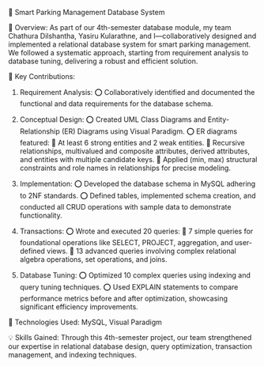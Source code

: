 🚗 Smart Parking Management Database System

📌 Overview:
As part of our 4th-semester database module, my team Chathura Dilshantha, Yasiru Kularathne, and I—collaboratively designed and implemented a relational database system for smart parking management. We followed a systematic approach, starting from requirement analysis to database tuning, delivering a robust and efficient solution.

👥 Key Contributions:
 1. Requirement Analysis:
 ⭕ Collaboratively identified and documented the functional and data requirements for the database schema.

2. Conceptual Design:
 ⭕ Created UML Class Diagrams and Entity-Relationship (ER) Diagrams using Visual Paradigm.
 ⭕ ER diagrams featured:
 🔹 At least 6 strong entities and 2 weak entities.
 🔹 Recursive relationships, multivalued and composite attributes, derived attributes, and entities with multiple candidate keys.
 🔹 Applied (min, max) structural constraints and role names in relationships for precise modeling.

3. Implementation:
 ⭕ Developed the database schema in MySQL adhering to 2NF standards.
 ⭕ Defined tables, implemented schema creation, and conducted all CRUD operations with sample data to demonstrate functionality.

4. Transactions:
 ⭕ Wrote and executed 20 queries:
 🔹 7 simple queries for foundational operations like SELECT, PROJECT, aggregation, and user-defined views.
 🔹 13 advanced queries involving complex relational algebra operations, set operations, and joins.

5. Database Tuning:
 ⭕ Optimized 10 complex queries using indexing and query tuning techniques.
 ⭕ Used EXPLAIN statements to compare performance metrics before and after optimization, showcasing significant efficiency improvements.

🔧 Technologies Used:
 MySQL, Visual Paradigm

💡 Skills Gained:
 Through this 4th-semester project, our team strengthened our expertise in relational database design, query optimization, transaction management, and indexing techniques.





























